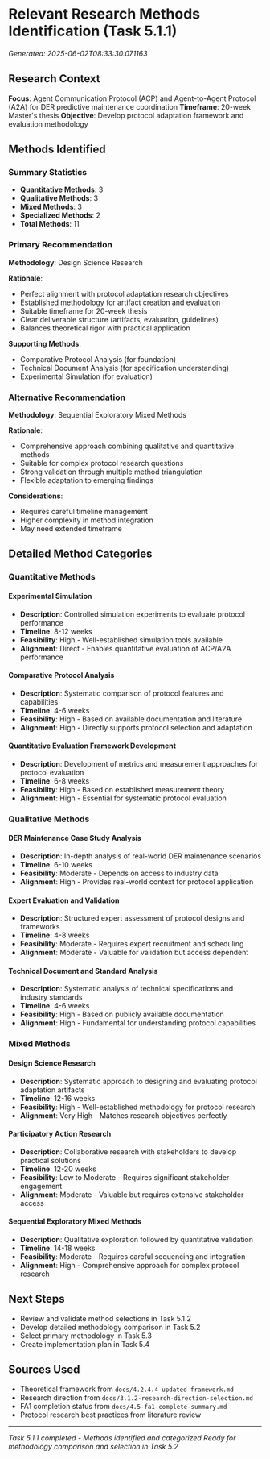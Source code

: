 # Relevant Research Methods Identification (Task 5.1.1)

*Generated: 2025-06-02T08:33:30.071163*

## Research Context

**Focus**: Agent Communication Protocol (ACP) and Agent-to-Agent Protocol (A2A) for DER predictive maintenance coordination
**Timeframe**: 20-week Master's thesis
**Objective**: Develop protocol adaptation framework and evaluation methodology

## Methods Identified

### Summary Statistics
- **Quantitative Methods**: 3
- **Qualitative Methods**: 3  
- **Mixed Methods**: 3
- **Specialized Methods**: 2
- **Total Methods**: 11

### Primary Recommendation

**Methodology**: Design Science Research

**Rationale**:
- Perfect alignment with protocol adaptation research objectives
- Established methodology for artifact creation and evaluation
- Suitable timeframe for 20-week thesis
- Clear deliverable structure (artifacts, evaluation, guidelines)
- Balances theoretical rigor with practical application

**Supporting Methods**:
- Comparative Protocol Analysis (for foundation)
- Technical Document Analysis (for specification understanding)
- Experimental Simulation (for evaluation)

### Alternative Recommendation

**Methodology**: Sequential Exploratory Mixed Methods

**Rationale**:
- Comprehensive approach combining qualitative and quantitative methods
- Suitable for complex protocol research questions
- Strong validation through multiple method triangulation
- Flexible adaptation to emerging findings

**Considerations**:
- Requires careful timeline management
- Higher complexity in method integration
- May need extended timeframe

## Detailed Method Categories

### Quantitative Methods

#### Experimental Simulation
- **Description**: Controlled simulation experiments to evaluate protocol performance
- **Timeline**: 8-12 weeks
- **Feasibility**: High - Well-established simulation tools available
- **Alignment**: Direct - Enables quantitative evaluation of ACP/A2A performance

#### Comparative Protocol Analysis
- **Description**: Systematic comparison of protocol features and capabilities
- **Timeline**: 4-6 weeks
- **Feasibility**: High - Based on available documentation and literature
- **Alignment**: High - Directly supports protocol selection and adaptation

#### Quantitative Evaluation Framework Development
- **Description**: Development of metrics and measurement approaches for protocol evaluation
- **Timeline**: 6-8 weeks
- **Feasibility**: High - Based on established measurement theory
- **Alignment**: High - Essential for systematic protocol evaluation

### Qualitative Methods

#### DER Maintenance Case Study Analysis
- **Description**: In-depth analysis of real-world DER maintenance scenarios
- **Timeline**: 6-10 weeks
- **Feasibility**: Moderate - Depends on access to industry data
- **Alignment**: High - Provides real-world context for protocol application

#### Expert Evaluation and Validation
- **Description**: Structured expert assessment of protocol designs and frameworks
- **Timeline**: 4-8 weeks
- **Feasibility**: Moderate - Requires expert recruitment and scheduling
- **Alignment**: Moderate - Valuable for validation but access dependent

#### Technical Document and Standard Analysis
- **Description**: Systematic analysis of technical specifications and industry standards
- **Timeline**: 4-6 weeks
- **Feasibility**: High - Based on publicly available documentation
- **Alignment**: High - Fundamental for understanding protocol capabilities

### Mixed Methods

#### Design Science Research
- **Description**: Systematic approach to designing and evaluating protocol adaptation artifacts
- **Timeline**: 12-16 weeks
- **Feasibility**: High - Well-established methodology for protocol research
- **Alignment**: Very High - Matches research objectives perfectly

#### Participatory Action Research
- **Description**: Collaborative research with stakeholders to develop practical solutions
- **Timeline**: 12-20 weeks
- **Feasibility**: Low to Moderate - Requires significant stakeholder engagement
- **Alignment**: Moderate - Valuable but requires extensive stakeholder access

#### Sequential Exploratory Mixed Methods
- **Description**: Qualitative exploration followed by quantitative validation
- **Timeline**: 14-18 weeks
- **Feasibility**: Moderate - Requires careful sequencing and integration
- **Alignment**: High - Comprehensive approach for complex protocol research

## Next Steps

- Review and validate method selections in Task 5.1.2
- Develop detailed methodology comparison in Task 5.2
- Select primary methodology in Task 5.3
- Create implementation plan in Task 5.4

## Sources Used

- Theoretical framework from `docs/4.2.4.4-updated-framework.md`
- Research direction from `docs/3.1.2-research-direction-selection.md`
- FA1 completion status from `docs/4.5-fa1-complete-summary.md`
- Protocol research best practices from literature review

---

*Task 5.1.1 completed - Methods identified and categorized*
*Ready for methodology comparison and selection in Task 5.2*
